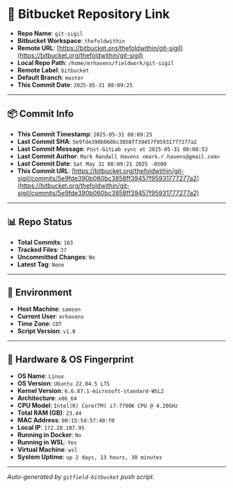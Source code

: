 # 🔗 Bitbucket Repository Link

- **Repo Name**: `git-sigil`
- **Bitbucket Workspace**: `thefoldwithin`
- **Remote URL**: [https://bitbucket.org/thefoldwithin/git-sigil](https://bitbucket.org/thefoldwithin/git-sigil)
- **Local Repo Path**: `/home/mrhavens/fieldwork/git-sigil`
- **Remote Label**: `bitbucket`
- **Default Branch**: `master`
- **This Commit Date**: `2025-05-31 08:09:25`

---

## 📦 Commit Info

- **This Commit Timestamp**: `2025-05-31 08:09:25`
- **Last Commit SHA**: `5e9fde390b060bc3858ff39457f95931777277a2`
- **Last Commit Message**: `Post-GitLab sync at 2025-05-31 08:08:53`
- **Last Commit Author**: `Mark Randall Havens <mark.r.havens@gmail.com>`
- **Last Commit Date**: `Sat May 31 08:09:21 2025 -0500`
- **This Commit URL**: [https://bitbucket.org/thefoldwithin/git-sigil/commits/5e9fde390b060bc3858ff39457f95931777277a2](https://bitbucket.org/thefoldwithin/git-sigil/commits/5e9fde390b060bc3858ff39457f95931777277a2)

---

## 📊 Repo Status

- **Total Commits**: `163`
- **Tracked Files**: `37`
- **Uncommitted Changes**: `No`
- **Latest Tag**: `None`

---

## 🧭 Environment

- **Host Machine**: `samson`
- **Current User**: `mrhavens`
- **Time Zone**: `CDT`
- **Script Version**: `v1.0`

---

## 🧬 Hardware & OS Fingerprint

- **OS Name**: `Linux`
- **OS Version**: `Ubuntu 22.04.5 LTS`
- **Kernel Version**: `6.6.87.1-microsoft-standard-WSL2`
- **Architecture**: `x86_64`
- **CPU Model**: `Intel(R) Core(TM) i7-7700K CPU @ 4.20GHz`
- **Total RAM (GB)**: `23.44`
- **MAC Address**: `00:15:5d:57:40:f0`
- **Local IP**: `172.28.107.95`
- **Running in Docker**: `No`
- **Running in WSL**: `Yes`
- **Virtual Machine**: `wsl`
- **System Uptime**: `up 2 days, 13 hours, 30 minutes`

---

_Auto-generated by `gitfield-bitbucket` push script._
